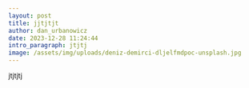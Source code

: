 ```yaml
---
layout: post
title: jjtjtjt
author: dan_urbanowicz
date: 2023-12-28 11:24:44
intro_paragraph: jtjtj
image: /assets/img/uploads/deniz-demirci-dljelfmdpoc-unsplash.jpg
---
```

jtjtjtj